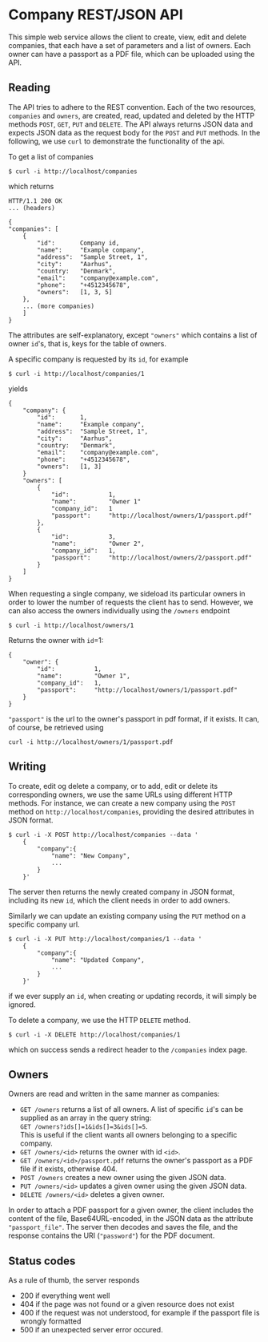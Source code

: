 
Company REST/JSON API
===========

This simple web service allows the client to create, view, edit and delete companies, that each have a set of parameters and a list of owners. Each owner can have a passport as a PDF file, which can be uploaded using the API.

Reading
----------

The API tries to adhere to the REST convention. Each of the two resources, `companies` and `owners`, are created, read, updated and deleted by the HTTP methods `POST`, `GET`, `PUT` and `DELETE`. The API always returns JSON data and expects JSON data as the request body for the `POST` and `PUT` methods. In the following, we use `curl` to demonstrate the functionality of the api.

To get a list of companies

    $ curl -i http://localhost/companies

which returns

    HTTP/1.1 200 OK
    ... (headers)
    
    {
    "companies": [
        {
            "id":       Company id,
            "name":     "Example company",
            "address":  "Sample Street, 1",
            "city":     "Aarhus",
            "country:   "Denmark",
            "email":    "company@example.com",
            "phone":    "+4512345678",
            "owners":   [1, 3, 5]
        },
        ... (more companies)
        ]
    }

The attributes are self-explanatory, except `"owners"` which contains a list of owner `id`'s, that is, keys for the table of owners.

A specific company is requested by its `id`, for example

    $ curl -i http://localhost/companies/1
    
yields

    {
        "company": {
            "id":       1,
            "name":     "Example company",
            "address":  "Sample Street, 1",
            "city":     "Aarhus",
            "country:   "Denmark",
            "email":    "company@example.com",
            "phone":    "+4512345678",
            "owners":   [1, 3]
        }
        "owners": [
            {
                "id":           1,
                "name":         "Owner 1"
                "company_id":   1
                "passport":     "http://localhost/owners/1/passport.pdf"
            },
            {
                "id":           3,
                "name":         "Owner 2",
                "company_id":   1,
                "passport":     "http://localhost/owners/2/passport.pdf"
            }
        ]
    }
    
When requesting a single company, we sideload its particular owners in order to lower the number of requests the client has to send. However, we can also access the owners individually using the `/owners` endpoint

    $ curl -i http://localhost/owners/1
    
Returns the owner with `id`=1:

    {
        "owner": {
            "id":           1,
            "name":         "Owner 1",
            "company_id":   1,
            "passport":     "http://localhost/owners/1/passport.pdf"
        }
    }
    
`"passport"` is the url to the owner's passport in pdf format, if it exists. It can, of course, be retrieved using

    curl -i http://localhost/owners/1/passport.pdf

Writing
-------

To create, edit og delete a company, or to add, edit or delete its corresponding owners, we use the same URLs using different HTTP methods. For instance, we can create a new company using the `POST` method on `http://localhost/companies`, providing the desired attributes in JSON format.

    $ curl -i -X POST http://localhost/companies --data '
        {
            "company":{
                "name": "New Company",
                ...
            }
        }'
        
The server then returns the newly created company in JSON format, including its new `id`, which the client needs in order to add owners.

Similarly we can update an existing company using the `PUT` method on a specific company url.

    $ curl -i -X PUT http://localhost/companies/1 --data '
        {
            "company":{
                "name": "Updated Company",
                ...
            }
        }'
        
if we ever supply an `id`, when creating or updating records, it will simply be ignored.

To delete a company, we use the HTTP `DELETE` method.

    $ curl -i -X DELETE http://localhost/companies/1
    
which on success sends a redirect header to the `/companies` index page.

Owners
------

Owners are read and written in the same manner as companies:

 -  `GET /owners` returns a list of all owners. A list of specific `id`'s     can be supplied as an array in the query string:  
    `GET /owners?ids[]=1&ids[]=3&ids[]=5`.  
    This is useful if the client wants all owners belonging to a specific     company.
 -  `GET /owners/<id>` returns the owner with id `<id>`.
 -  `GET /owners/<id>/passport.pdf` returns the owner's passport as a PDF     file if it exists, otherwise 404.
 -  `POST /owners` creates a new owner using the given JSON data.
 -  `PUT /owners/<id>` updates a given owner using the given JSON data.
 -  `DELETE /owners/<id>` deletes a given owner.
 
In order to attach a PDF passport for a given owner, the client includes the content of the file, Base64URL-encoded, in the JSON data as the attribute `"passport_file"`. The server then decodes and saves the file, and the response contains the URI (`"password"`) for the PDF document.

Status codes
------------

As a rule of thumb, the server responds

 - 200 if everything went well
 - 404 if the page was not found or a given resource does not exist
 - 400 if the request was not understood, for example if the passport file is wrongly formatted
 - 500 if an unexpected server error occured.


<link rel="stylesheet" href="css/bootstrap.css"></link>
